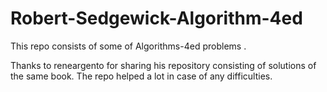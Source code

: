 # Robert-Sedgewick-Algorithm-4ed
This repo consists of some of Algorithms-4ed problems . 

Thanks to reneargento for sharing his repository consisting of solutions of the same book. The repo helped a lot in case of any difficulties.
